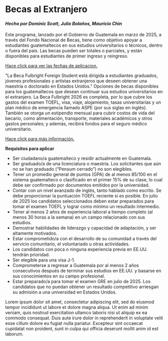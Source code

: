 
<head>
  <meta charset="UTF-8">
  <meta name="viewport" content="width=device-width, inicial-scale=1.0">

</head>
<body>
  <h1>Becas al Extranjero</h1>
  <h4><i>Hecho por Dominic Scott, Julio Bolaños, Mauricio Chin</i></h4>
 
<p>Este programa, lanzado por el Gobierno de Guatemala en marzo de 2025, a través del Fondo Nacional de Becas, tiene como objetivo apoyar a estudiantes guatemaltecos en sus estudios universitarios o técnicos, dentro o fuera del país. Las becas pueden ser totales o parciales, y están disponibles para estudiantes de primer ingreso y reingreso.  </p>


<p>
<a href="https://www.guatemala.com/noticias/sociedad/fechas-para-aplicar-a-becas-en-el-extranjero-2025-para-guatemaltecos.html#:~:text=La%20Beca%20Fulbright%202026%20es,o%20doctorado%20en%20Estados%20Unidos." target="_blank">Hace click para ver las fechas de aplicacion.</a> </p>

"La Beca Fulbright Foreign Student está dirigida a estudiantes graduados, jóvenes profesionales y artistas extranjeros que deseen obtener una maestría o doctorado en Estados Unidos."  Opciones de becas disponibles para los guatemaltecos que desean continuar sus estudios universitarios en el extranjero. La Beca Fulbright 2026 es completa, por lo que cubre los gastos del examen TOEFL, visa, viaje, alojamiento, tasas universitarias y un plan médico de emergencia llamado ASPE (por sus siglas en inglés). También se otorga un estipendio mensual para cubrir costos de vida del becario, como alimentación, transporte, materiales académicos y otros gastos personales; y además, recibirá fondos para el seguro médico universitario.
<p> </p>
<p> <a href="https://www.guatemala.com/noticias/sociedad/beca-fulbright-2026-guatemaltecos-podran-estudiar-maestrias-o-doctorados-en-estados-unidos.html?utm_source=guatemala.com&utm_campaign=crosslinking&utm_medium=widget" target="_blank">Hace click para más información.</a>
</p>

<p> <b>Requisitos para aplicar</b> </p>
<ul>
<li>Ser ciudadano/a guatemalteco y residir actualmente en Guatemala.</li>
<li>Ser graduado/a de una licenciatura o maestría. Los solicitantes que aún no se han graduado (“Pensum cerrado”) no son elegibles.</li>
<li>Tener un promedio general de puntos (GPA) de al menos 85/100 en el sistema guatemalteco o clasificado en el primer 15% de su clase, lo cual debe ser confirmado por documentos emitidos por la universidad.</li>
<li>Contar con un nivel avanzado de inglés, tanto hablado como escrito. Se debe proporcionar la puntuación TOEFL reciente si es posible. En julio de 2025 los candidatos seleccionados deben estar preparados para tomar el examen TOEFL y lograr como mínimo un resultado intermedio.</li>
<li>Tener al menos 2 años de experiencia laboral a tiempo completo (al menos 30 horas a la semana) en un campo relacionado con sus estudios.</li>
<li>Demostrar habilidades de liderazgo y capacidad de adaptación, y ser altamente motivados.</li>
<li>Estar comprometido/a con el desarrollo de su comunidad a través del servicio comunitario, el voluntariado u otras actividades.</li>
<li>Los candidatos con poca o ninguna experiencia previa en EE.UU. tendrán prioridad.</li>
<li>Ser elegible para una visa J-1.</li>
<li> Comprometerse a regresar a Guatemala por al menos 2 años consecutivos después de terminar sus estudios en EE.UU. y basarse en sus conocimientos en su campo profesional.</li>
<li> Estar preparado/a para tomar el examen GRE en julio de 2025. Los candidatos que no puedan obtener un resultado competitivo arriesgan su admisión a una universidad en Estados Unidos. </li>
</ul>

<p>Lorem ipsum dolor sit amet, consectetur adipiscing elit, sed do eiusmod tempor incididunt ut labore et dolore magna aliqua. Ut enim ad minim veniam, quis nostrud exercitation ullamco laboris nisi ut aliquip ex ea commodo consequat. Duis aute irure dolor in reprehenderit in voluptate velit esse cillum dolore eu fugiat nulla pariatur. Excepteur sint occaecat cupidatat non proident, sunt in culpa qui officia deserunt mollit anim id est laborum.</p>
</body>
